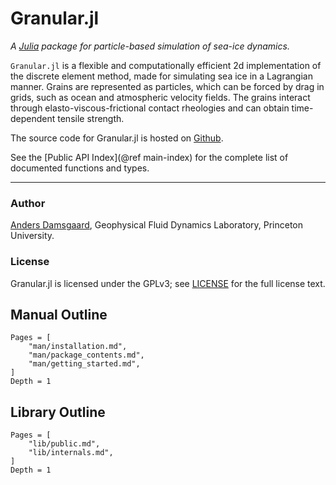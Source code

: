 # Granular.jl

*A [Julia](https://julialang.org) package for particle-based simulation of sea-ice dynamics.*

`Granular.jl` is a flexible and computationally efficient 2d implementation of 
the discrete element method, made for simulating sea ice in a Lagrangian 
manner.  Grains are represented as particles, which can be forced by drag in 
grids, such as ocean and atmospheric velocity fields.  The grains interact 
through elasto-viscous-frictional contact rheologies and can obtain 
time-dependent tensile strength.

The source code for Granular.jl is hosted on [Github](https://github.com/anders-dc/Granular.jl).

See the [Public API Index](@ref main-index) for the complete list of documented functions and types.

---

### Author
[Anders Damsgaard](https://adamsgaard.dk), Geophysical Fluid Dynamics Laboratory, Princeton University.

### License
Granular.jl is licensed under the GPLv3; see [LICENSE](https://github.com/anders-dc/Granular.jl/blob/master/LICENSE.md) for the full license text.

## Manual Outline

```@contents
Pages = [
    "man/installation.md",
    "man/package_contents.md",
    "man/getting_started.md",
]
Depth = 1
```

## Library Outline
```@contents
Pages = [
    "lib/public.md",
    "lib/internals.md",
]
Depth = 1
```
